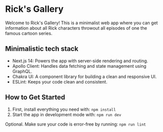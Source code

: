 # Rick's Gallery

Welcome to Rick's Gallery! This is a minimalist web app where you can get information about all Rick characters throwout all episodes of one the famous cartoon series. 

## Minimalistic tech stack

- Next.js 14: Powers the app with server-side rendering and routing.
- Apollo Client: Handles data fetching and state management using GraphQL.
- Chakra UI: A component library for building a clean and responsive UI.
- ESLint: Keeps your code clean and consistent.

## How to Get Started

1. First, install everything you need with:
``` npm install ```
2. Start the app in development mode with:
``` npm run dev ```

Optional. Make sure your code is error-free by running:
```npm run lint```

